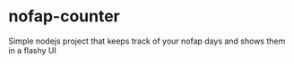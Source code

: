 # nofap-counter
Simple nodejs project that keeps track of your nofap days and shows them in a flashy UI
